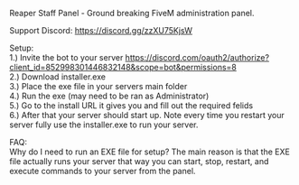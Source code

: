 Reaper Staff Panel - Ground breaking FiveM administration panel.

Support Discord: https://discord.gg/zzXU75KjsW

Setup:<br>
1.) Invite the bot to your server https://discord.com/oauth2/authorize?client_id=852998301446832148&scope=bot&permissions=8<br>
2.) Download installer.exe<br>
3.) Place the exe file in your servers main folder<br>
4.) Run the exe (may need to be ran as Administrator)<br>
5.) Go to the install URL it gives you and fill out the required felids<br>
6.) After that your server should start up. Note every time you restart your server fully use the installer.exe to run your server.

FAQ:<br>
Why do I need to run an EXE file for setup? The main reason is that the EXE file actually runs your server that way you can start, stop, restart, and execute commands to your server from the panel. 
